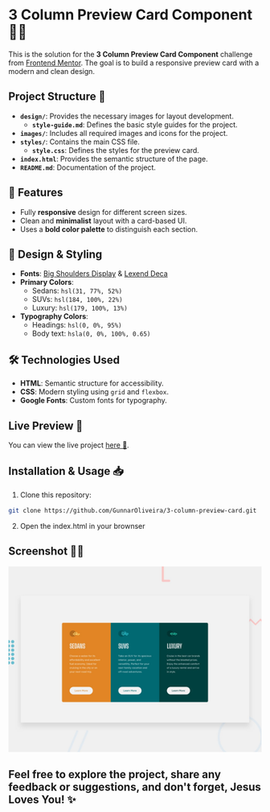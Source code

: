 # 3 Column Preview Card Component 🚗✨

This is the solution for the **3 Column Preview Card Component** challenge from [Frontend Mentor](https://www.frontendmentor.io). The goal is to build a responsive preview card with a modern and clean design.

## Project Structure 📂

- **`design/`**: Provides the necessary images for layout development.
  - **`style-guide.md`**: Defines the basic style guides for the project.
- **`images/`**: Includes all required images and icons for the project.
- **`styles/`**: Contains the main CSS file.
  - **`style.css`**: Defines the styles for the preview card.
- **`index.html`**: Provides the semantic structure of the page.
- **`README.md`**: Documentation of the project.

## 📌 Features

- Fully **responsive** design for different screen sizes.
- Clean and **minimalist** layout with a card-based UI.
- Uses a **bold color palette** to distinguish each section.

## 🎨 Design & Styling

- **Fonts**: [Big Shoulders Display](https://fonts.google.com/specimen/Big+Shoulders+Display) & [Lexend Deca](https://fonts.google.com/specimen/Lexend+Deca)
- **Primary Colors**:
  - Sedans: `hsl(31, 77%, 52%)`
  - SUVs: `hsl(184, 100%, 22%)`
  - Luxury: `hsl(179, 100%, 13%)`
- **Typography Colors**:
  - Headings: `hsl(0, 0%, 95%)`
  - Body text: `hsla(0, 0%, 100%, 0.65)`

## 🛠️ Technologies Used

- **HTML**: Semantic structure for accessibility.
- **CSS**: Modern styling using `grid` and `flexbox`.
- **Google Fonts**: Custom fonts for typography.

## Live Preview 🔗

You can view the live project [here 🎯](https://GunnarOliveira.github.io/3-column-preview-card/).

## Installation & Usage 📥

1. Clone this repository:

```bash
git clone https://github.com/GunnarOliveira/3-column-preview-card.git
```
2. Open the index.html in your brownser

## Screenshot 👀📸

![Design preview for the project](./design/desktop-preview.jpg)


## Feel free to explore the project, share any feedback or suggestions, and don't forget, **Jesus Loves You!** ✨
